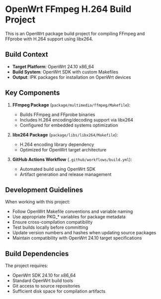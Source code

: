<!-- Use this file to provide workspace-specific custom instructions to Copilot. For more details, visit https://code.visualstudio.com/docs/copilot/copilot-customization#_use-a-githubcopilotinstructionsmd-file -->

# OpenWrt FFmpeg H.264 Build Project

This is an OpenWrt package build project for compiling FFmpeg and FFprobe with H.264 support using libx264.

## Build Context

- **Target Platform**: OpenWrt 24.10 x86_64
- **Build System**: OpenWrt SDK with custom Makefiles
- **Output**: IPK packages for installation on OpenWrt devices

## Key Components

1. **FFmpeg Package** (`package/multimedia/ffmpeg/Makefile`):
   - Builds FFmpeg and FFprobe binaries
   - Includes H.264 encoding/decoding support via libx264
   - Configured for embedded systems optimization

2. **libx264 Package** (`package/libs/libx264/Makefile`):
   - H.264 encoding library dependency
   - Optimized for OpenWrt target architecture

3. **GitHub Actions Workflow** (`.github/workflows/build.yml`):
   - Automated build using OpenWrt SDK
   - Artifact generation and release management

## Development Guidelines

When working with this project:

- Follow OpenWrt Makefile conventions and variable naming
- Use appropriate PKG_* variables for package metadata
- Ensure cross-compilation compatibility
- Test builds locally before committing
- Update version numbers and hashes when updating source packages
- Maintain compatibility with OpenWrt 24.10 target specifications

## Build Dependencies

The project requires:
- OpenWrt SDK 24.10 for x86_64
- Standard OpenWrt build tools
- Git access to source repositories
- Sufficient disk space for compilation artifacts
